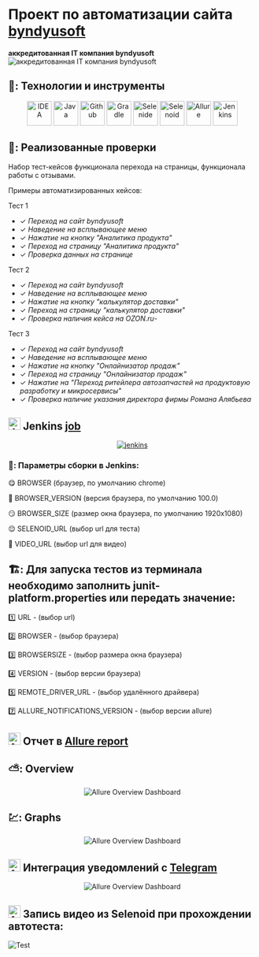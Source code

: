 # Проект по автоматизации сайта  [byndyusoft](https://byndyusoft.com/)
**аккредитованная IT компания byndyusoft**
&nbsp;
![аккредитованная IT компания byndyusoft](images/screens/byndyusoft1.png)
&nbsp;


## 🧰: Технологии и инструменты

<p align="center">
<a href="https://www.jetbrains.com/idea/"><img src="images/logo/Idea.svg" width="50" height="50"  alt="IDEA"/></a>
<a href="https://www.java.com/"><img src="images/logo/Java.svg" width="50" height="50"  alt="Java"/></a>
<a href="https://github.com/"><img src="images/logo/GitHub.svg" width="50" height="50"  alt="Github"/></a>
<a href="https://gradle.org/"><img src="images/logo/Gradle.svg" width="50" height="50"  alt="Gradle"/></a>
<a href="https://selenide.org/"><img src="images/logo/Selenide.svg" width="50" height="50"  alt="Selenide"/></a>
<a href="https://aerokube.com/selenoid/"><img src="images/logo/Selenoid.svg" width="50" height="50"  alt="Selenoid"/></a>
<a href="https://github.com/allure-framework/allure2"><img src="images/logo/Allure.svg" width="50" height="50"  alt="Allure"/></a>
<a href="https://www.jenkins.io/"><img src="images/logo/Jenkins.svg" width="50" height="50"  alt="Jenkins"/></a>

</p></p>

## 🚀: Реализованные проверки

Набор тест-кейсов функционала перехода на страницы, функционала работы с отзывами.

Примеры автоматизированных кейсов:

Тест 1

- ✓ _Переход на сайт byndyusoft_
- ✓ _Наведение на всплывающее меню_
- ✓ _Нажатие на кнопку "Аналитика продукта"_
- ✓ _Переход на страницу "Аналитика продукта"_
- ✓ _Проверка данных на странице_




Тест 2
- ✓ _Переход на сайт byndyusoft_
- ✓ _Наведение на всплывающее меню_
- ✓ _Нажатие на кнопку "калькулятор доставки"_
- ✓ _Переход на страницу "калькулятор доставки"_
- ✓ _Проверка наличия кейса на OZON.ru_-



Тест 3
- ✓ _Переход на сайт byndyusoft_
- ✓ _Наведение на всплывающее меню_
- ✓ _Нажатие на кнопку "Онлайнизатор продаж"_
- ✓ _Переход на страницу "Онлайнизатор продаж"_
- ✓ _Нажатие на "Переход ритейлера автозапчастей на продуктовую разработку и микросервисы"_
- ✓ _Проверка наличие указания директора фирмы Романа Алябьева_




## <img src="images/logo/Jenkins.svg" width="25" height="25"  alt="Jenkins"/></a> Jenkins <a target="_blank" href="https://https://jenkins.autotests.cloud/job/byndyusoft_tests/"> job </a>
<p align="center">
<a href="https://jenkins.autotests.cloud/job/byndyusoft_tests/"><img src="images/screens/jenkins.png" alt="jenkins"/></a>
</p>

### 🧙: Параметры сборки в Jenkins:

:yum: BROWSER (браузер, по умолчанию chrome)

:zany_face: BROWSER_VERSION (версия браузера, по умолчанию 100.0)

:smirk: BROWSER_SIZE (размер окна браузера, по умолчанию 1920x1080)

:relieved: SELENOID_URL (выбор url для теста)

:woozy_face: VIDEO_URL (выбор url для видео)

## 🏗️: Для запуска тестов из терминала необходимо заполнить junit-platform.properties или передать значение:

:one: URL - (выбор url)

:two: BROWSER - (выбор браузера)

:three: BROWSERSIZE - (выбор размера окна браузера)

:four: VERSION - (выбор версии браузера)

:five: REMOTE_DRIVER_URL - (выбор удалённого драйвера)

:seven: ALLURE_NOTIFICATIONS_VERSION - (выбор версии allure)

## <img src="images/logo/Allure.svg" width="25" height="25"  alt="Allure"/></a> Отчет в <a target="_blank" href="https://jenkins.autotests.cloud/job/08-alexlis-web/32/allure/">Allure report</a>

## ⛅: Overview
<p align="center">
<img title="Allure Overview Dashboard" src="images/screens/allureReport.png">
</p>



## 💹: Graphs
<p align="center">
<img title="Allure Overview Dashboard" src="images/screens/graphs.png">
</p>

## <img src="images/logo/Telegram.svg" width="25" height="25"  alt="Allure"/></a> Интеграция уведомлений с <a target="_blank" href="https://t.me/c/1864674022/9">Telegram</a>

<p align="center">
<img title="Allure Overview Dashboard" src="images/screens/telegram.png" >
</p>




## <img src="images/logo/Selenoid.svg" width="25" height="25" alt="Allure"/></a> Запись видео из Selenoid при прохождении автотеста:
![Test](images/gif/123.gif)